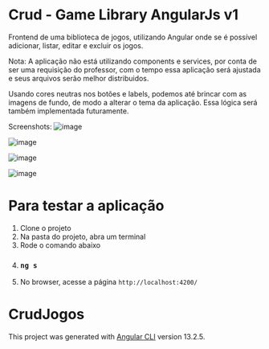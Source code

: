 # Crud - Game Library AngularJs v1
Frontend de uma biblioteca de jogos, utilizando Angular onde se é possível adicionar, listar, editar e excluir os jogos.

Nota: A aplicação não está utilizando components e services, por conta de ser uma requisição do professor, com o tempo essa aplicação será ajustada e seus arquivos serão melhor distribuidos.

Usando cores neutras nos botões e labels, podemos até brincar com as imagens de fundo, de modo a alterar o tema da aplicação. Essa lógica será também implementada futuramente.  

Screenshots:
![image](https://user-images.githubusercontent.com/36114140/156563153-3e6d0725-9e18-41e4-8b11-4437d746bc71.png)

![image](https://user-images.githubusercontent.com/36114140/156563660-d1b10fe1-4c51-429e-a6d6-4501c068b6cb.png)

![image](https://user-images.githubusercontent.com/36114140/156563712-88d9a9b4-d745-4f67-a726-b31740f85488.png)

![image](https://user-images.githubusercontent.com/36114140/156563730-0213bd96-a559-4a9e-ba3f-e764906613b9.png)

# Para testar a aplicação

1. Clone o projeto
2. Na pasta do projeto, abra um terminal
3. Rode o comando abaixo
4. ### `ng s`
5. No browser, acesse a página `http://localhost:4200/`

# CrudJogos

This project was generated with [Angular CLI](https://github.com/angular/angular-cli) version 13.2.5.

